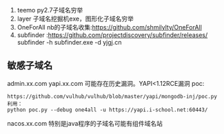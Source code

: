 1. teemo   py2.7子域名穷举
2. layer 子域名挖掘机exe，图形化子域名穷举
3. OneForAll nb的子域名收集:<https://github.com/shmilylty/OneForAll>
4. subfinder :<https://github.com/projectdiscovery/subfinder/releases/>
    subfinder -h
    subfinder.exe -d yjgj.cn

## **敏感子域名**
admin.xx.com
yapi.xx.com 可能存在历史漏洞。YAPI<1.12RCE漏洞
poc:
```
https://github.com/vulhub/vulhub/blob/master/yapi/mongodb-inj/poc.py
利用：
python poc.py --debug one4all -u https://yapi.i-school.net:60443/
```


nacos.xx.com 特别是java程序的子域名可能有组件域名站
